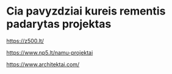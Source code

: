 # Cia pavyzdziai kureis rementis padarytas projektas

https://z500.lt/

https://www.np5.lt/namu-projektai

https://www.architektai.com/

